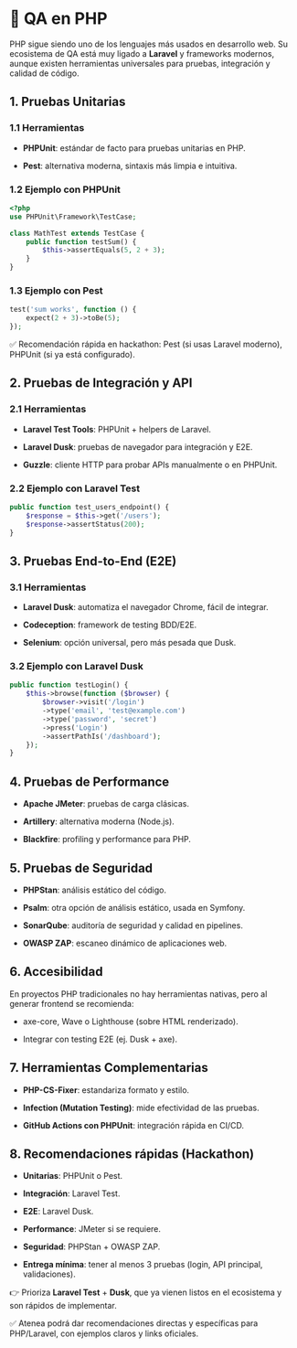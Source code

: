 # 🐘 QA en PHP

PHP sigue siendo uno de los lenguajes más usados en desarrollo 
web. Su ecosistema de QA está muy ligado a **Laravel** y frameworks
modernos, aunque existen herramientas universales para pruebas,
integración y calidad de código.

## 1. Pruebas Unitarias

### 1.1 Herramientas

- **PHPUnit**: estándar de facto para pruebas unitarias en PHP.

- **Pest**: alternativa moderna, sintaxis más limpia e intuitiva.

### 1.2 Ejemplo con PHPUnit

````php
<?php
use PHPUnit\Framework\TestCase;

class MathTest extends TestCase {
    public function testSum() {
        $this->assertEquals(5, 2 + 3);
    }
}
````

### 1.3 Ejemplo con Pest

````php
test('sum works', function () {
    expect(2 + 3)->toBe(5);
});
````

✅ Recomendación rápida en hackathon: Pest (si usas Laravel moderno), PHPUnit (si ya está configurado).

## 2. Pruebas de Integración y API

### 2.1 Herramientas

- **Laravel Test Tools**: PHPUnit + helpers de Laravel.

- **Laravel Dusk**: pruebas de navegador para integración y E2E.

- **Guzzle**: cliente HTTP para probar APIs manualmente o en PHPUnit.

### 2.2 Ejemplo con Laravel Test

````php
public function test_users_endpoint() {
    $response = $this->get('/users');
    $response->assertStatus(200);
}
````

## 3. Pruebas End-to-End (E2E)

### 3.1 Herramientas

- **Laravel Dusk**: automatiza el navegador Chrome, fácil de integrar.

- **Codeception**: framework de testing BDD/E2E.

- **Selenium**: opción universal, pero más pesada que Dusk.

### 3.2 Ejemplo con Laravel Dusk

````php
public function testLogin() {
    $this->browse(function ($browser) {
        $browser->visit('/login')
        ->type('email', 'test@example.com')
        ->type('password', 'secret')
        ->press('Login')
        ->assertPathIs('/dashboard');
    });
}
````

## 4. Pruebas de Performance

- **Apache JMeter**: pruebas de carga clásicas.

- **Artillery**: alternativa moderna (Node.js).

- **Blackfire**: profiling y performance para PHP.

## 5. Pruebas de Seguridad

- **PHPStan**: análisis estático del código.

- **Psalm**: otra opción de análisis estático, usada en Symfony.

- **SonarQube**: auditoría de seguridad y calidad en pipelines.

- **OWASP ZAP**: escaneo dinámico de aplicaciones web.

## 6. Accesibilidad

En proyectos PHP tradicionales no hay herramientas nativas, pero al generar frontend se recomienda:

- axe-core, Wave o Lighthouse (sobre HTML renderizado).

- Integrar con testing E2E (ej. Dusk + axe).

## 7. Herramientas Complementarias

- **PHP-CS-Fixer**: estandariza formato y estilo.

- **Infection (Mutation Testing)**: mide efectividad de las pruebas.

- **GitHub Actions con PHPUnit**: integración rápida en CI/CD.

## 8. Recomendaciones rápidas (Hackathon)

- **Unitarias**: PHPUnit o Pest.

- **Integración**: Laravel Test.

- **E2E**: Laravel Dusk.

- **Performance**: JMeter si se requiere.

- **Seguridad**: PHPStan + OWASP ZAP.

- **Entrega mínima**: tener al menos 3 pruebas (login, API principal, validaciones).

👉 Prioriza **Laravel Test** + **Dusk**, que ya vienen listos en el ecosistema y son rápidos de implementar.

✅ Atenea podrá dar recomendaciones directas y específicas para PHP/Laravel, con ejemplos claros y links oficiales.